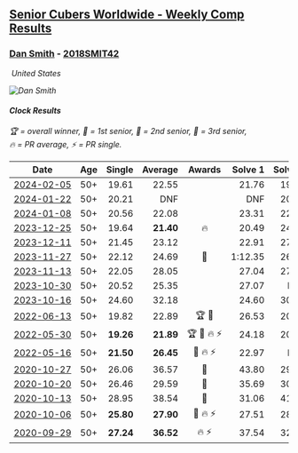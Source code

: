 <style>table {white-space: nowrap;}</style>
<link rel="stylesheet" type="text/css" href="/scw-comp/css/flags.css" />

## [Senior Cubers Worldwide - Weekly Comp Results](/scw-comp/results/)
### [Dan Smith](README.md) - [2018SMIT42](https://www.worldcubeassociation.org/persons/2018SMIT42?event=clock)

<i class="flag flag-US" />&nbsp;United States

![Dan Smith](1678150280.jpg)

#### Clock Results

<span style="white-space: nowrap;">🏆 = overall winner</span>, <span style="white-space: nowrap;">🥇 = 1st senior</span>, <span style="white-space: nowrap;">🥈 = 2nd senior</span>, <span style="white-space: nowrap;">🥉 = 3rd senior</span>, <span style="white-space: nowrap;">🔥 = PR average</span>, <span style="white-space: nowrap;">⚡ = PR single</span>.

| Date | Age | Single | Average | Awards | Solve 1 | Solve 2 | Solve 3 | Solve 4 | Solve 5 | Video |
| :--: | :--: | --: | --: | :--: | --: | --: | --: | --: | --: | :-- |
| [2024-02-05](../../results/2024-02-05/clock.md) | 50+ | 19.61 | 22.55 |  | 21.76 | 19.61 | 27.44 | 22.68 | 23.20 | [Desktop](https://www.facebook.com/events/224940820608552/permalink/231426806626620) / [Mobile](https://m.facebook.com/events/224940820608552?view=permalink&id=231426806626620) |
| [2024-01-22](../../results/2024-01-22/clock.md) | 50+ | 20.21 | DNF |  | DNF | 20.21 | 20.82 | DNF | 24.33 | [Desktop](https://www.facebook.com/events/919142036315696/permalink/926022958960937) / [Mobile](https://m.facebook.com/events/919142036315696?view=permalink&id=926022958960937) |
| [2024-01-08](../../results/2024-01-08/clock.md) | 50+ | 20.56 | 22.08 |  | 23.31 | 22.02 | 20.56 | 30.32 | 20.91 | [Desktop](https://www.facebook.com/events/400079779140864/permalink/407095038439338) / [Mobile](https://m.facebook.com/events/400079779140864?view=permalink&id=407095038439338) |
| [2023-12-25](../../results/2023-12-25/clock.md) | 50+ | 19.64 | **21.40** | 🔥 | 20.49 | 24.35 | 22.69 | 21.02 | 19.64 | [Desktop](https://www.facebook.com/events/737938394503175/permalink/744659417164406) / [Mobile](https://m.facebook.com/events/737938394503175?view=permalink&id=744659417164406) |
| [2023-12-11](../../results/2023-12-11/clock.md) | 50+ | 21.45 | 23.12 |  | 22.91 | 27.02 | 21.89 | 21.45 | 24.56 | [Desktop](https://www.facebook.com/events/256225627472117/permalink/263780626716617) / [Mobile](https://m.facebook.com/events/256225627472117?view=permalink&id=263780626716617) |
| [2023-11-27](../../results/2023-11-27/clock.md) | 50+ | 22.12 | 24.69 | 🥉 | 1:12.35 | 26.43 | 25.10 | 22.12 | 22.55 | [Desktop](https://www.facebook.com/events/872715707643227/permalink/879631953618269) / [Mobile](https://m.facebook.com/events/872715707643227?view=permalink&id=879631953618269) |
| [2023-11-13](../../results/2023-11-13/clock.md) | 50+ | 22.05 | 28.05 |  | 27.04 | 27.48 | 29.64 | 22.05 | 31.27 | [Desktop](https://www.facebook.com/events/1003569957614479/permalink/1010598233578318) / [Mobile](https://m.facebook.com/events/1003569957614479?view=permalink&id=1010598233578318) |
| [2023-10-30](../../results/2023-10-30/clock.md) | 50+ | 20.52 | 25.35 |  | 27.07 | DNF | 25.69 | 20.52 | 23.29 | [Desktop](https://www.facebook.com/events/690958203130039/permalink/695931902632669) / [Mobile](https://m.facebook.com/events/690958203130039?view=permalink&id=695931902632669) |
| [2023-10-16](../../results/2023-10-16/clock.md) | 50+ | 24.60 | 32.18 |  | 24.60 | 30.16 | 40.41 | 25.96 | 1:13.08 | [Desktop](https://www.facebook.com/events/1393317244902153/permalink/1401183040782240) / [Mobile](https://m.facebook.com/events/1393317244902153?view=permalink&id=1401183040782240) |
| [2022-06-13](../../results/2022-06-13/clock.md) | 50+ | 19.82 | 22.89 | 🏆 🥇 | 26.53 | 20.60 | 19.82 | 21.55 | DNF | [Desktop](https://www.facebook.com/events/1002774037090769/permalink/1010075526360620) / [Mobile](https://m.facebook.com/events/1002774037090769?view=permalink&id=1010075526360620) |
| [2022-05-30](../../results/2022-05-30/clock.md) | 50+ | **19.26** | **21.89** | 🏆 🥇 🔥 ⚡ | 24.18 | 20.76 | 23.20 | 21.72 | **19.26** | [Desktop](https://www.facebook.com/events/484172023479011/permalink/492589625970584) / [Mobile](https://m.facebook.com/events/484172023479011?view=permalink&id=492589625970584) |
| [2022-05-16](../../results/2022-05-16/clock.md) | 50+ | **21.50** | **26.45** | 🥈 🔥 ⚡ | 22.97 | DNF | **21.50** | 31.42 | 24.97 | [Desktop](https://www.facebook.com/events/1452905775152133/permalink/1462546574188053) / [Mobile](https://m.facebook.com/events/1452905775152133?view=permalink&id=1462546574188053) |
| [2020-10-27](../../results/2020-10-27/clock.md) | 50+ | 26.06 | 36.57 | 🥉 | 43.80 | 29.34 | 36.56 | 56.03 | 26.06 | [Desktop](https://www.facebook.com/events/3728096903891317/permalink/3748086008559073) / [Mobile](https://m.facebook.com/events/3728096903891317?view=permalink&id=3748086008559073) |
| [2020-10-20](../../results/2020-10-20/clock.md) | 50+ | 26.46 | 29.59 | 🥉 | 35.69 | 30.28 | 31.20 | 26.46 | 27.30 | [Desktop](https://www.facebook.com/events/3475733505840328/permalink/3494636780616667) / [Mobile](https://m.facebook.com/events/3475733505840328?view=permalink&id=3494636780616667) |
| [2020-10-13](../../results/2020-10-13/clock.md) | 50+ | 28.95 | 38.54 | 🥉 | 31.06 | 41.32 | 52.76 | 43.23 | 28.95 | [Desktop](https://www.facebook.com/events/718285385437639/permalink/722791974986980) / [Mobile](https://m.facebook.com/events/718285385437639?view=permalink&id=722791974986980) |
| [2020-10-06](../../results/2020-10-06/clock.md) | 50+ | **25.80** | **27.90** | 🥈 🔥 ⚡ | 27.51 | 28.15 | 29.20 | **25.80** | 28.05 | [Desktop](https://www.facebook.com/events/365989921479949/permalink/371466237598984) / [Mobile](https://m.facebook.com/events/365989921479949?view=permalink&id=371466237598984) |
| [2020-09-29](../../results/2020-09-29/clock.md) | 50+ | **27.24** | **36.52** | 🔥 ⚡ | 37.54 | 32.89 | 39.12 | 40.53 | **27.24** | [Desktop](https://www.facebook.com/events/318437286122261/permalink/322898875676102) / [Mobile](https://m.facebook.com/events/318437286122261?view=permalink&id=322898875676102) |


<!-- Global site tag (gtag.js) - Google Analytics -->
<script async src="https://www.googletagmanager.com/gtag/js?id=UA-86348435-3"></script>
<script>window.dataLayer = window.dataLayer || []; function gtag() {dataLayer.push(arguments);} gtag('js', new Date()); gtag('config', 'UA-86348435-3');</script>
